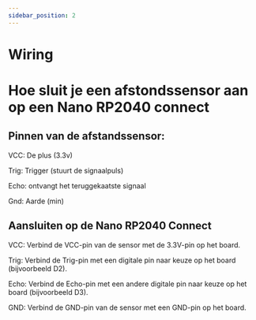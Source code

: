 ```yaml
---
sidebar_position: 2
---
```


# Wiring

# Hoe sluit je een afstondssensor aan op een Nano RP2040 connect

## Pinnen van de afstandssensor:

VCC: De plus (3.3v)

Trig: Trigger (stuurt de signaalpuls)

Echo: ontvangt het teruggekaatste signaal

Gnd: Aarde (min)

## Aansluiten op de Nano RP2040 Connect

VCC: Verbind de VCC-pin van de sensor met de 3.3V-pin op het board.

Trig: Verbind de Trig-pin met een digitale pin naar keuze op het board (bijvoorbeeld D2).

Echo: Verbind de Echo-pin met een andere digitale pin naar keuze op het board (bijvoorbeeld D3).

GND: Verbind de GND-pin van de sensor met een GND-pin op het board.